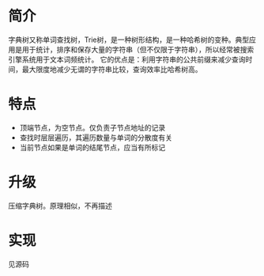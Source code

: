 # 简介
 字典树又称单词查找树，Trie树，是一种树形结构，是一种哈希树的变种。典型应用是用于统计，排序和保存大量的字符串（但不仅限于字符串），所以经常被搜索引擎系统用于文本词频统计。
它的优点是：利用字符串的公共前缀来减少查询时间，最大限度地减少无谓的字符串比较，查询效率比哈希树高。

# 特点

* 顶端节点，为空节点。仅负责子节点地址的记录
* 查找时层层遍历，其遍历数量与单词的分散度有关
* 当前节点如果是单词的结尾节点，应当有所标记

# 升级
压缩字典树。原理相似，不再描述

# 实现
见源码